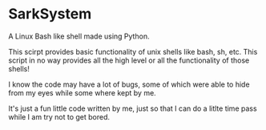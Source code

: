 # SarkSystem
A Linux Bash like shell made using Python.

This scirpt provides basic functionality of unix shells like bash, sh, etc.
This script in no way provides all the high level or all the functionality of those shells!

I know the code may have a lot of bugs, some of which were able to hide from my eyes while some where kept by me.

It's just a fun little code written by me, just so that I can do a litlte time pass while I am try not to get bored.
